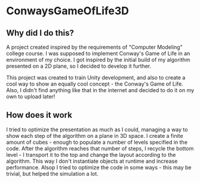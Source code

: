 # ConwaysGameOfLife3D

## Why did I do this?
A project created inspired by the requirements of "Computer Modeling" college course. 
I was supposed to implement Conway's Game of Life in an environment of my choice. 
I got inspired by the initial build of my algorithm presented on a 2D plane, so I decided to develop it further.

This project was created to train Unity development, and also to create a cool way to show an equally cool concept - the Conway's Game of Life.
Also, I didn't find anything like that in the internet and decided to do it on my own to upload later!

## How does it work
I tried to optimize the presentation as much as I could, managing a way to show each step of the algorithm on a plane in 3D space.
I create a finite amount of cubes - enough to populate a number of levels specified in the code. 
After the algorithm reaches that number of steps, I recycle the bottom level - I transport it to the top and change the layout according to the algorithm.
This way I don't instantiate objects at runtime and increase performance.
Alsop I tried to optimize the code in some ways - this may be trivial, but helped the simulation a lot.
